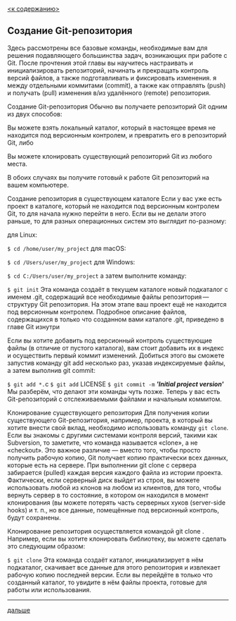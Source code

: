[<к содержанию>](README.md)
## Создание Git-репозитория
Здесь рассмотрены все базовые команды, необходимые вам для решения подавляющего большинства задач, возникающих при работе с Git. После прочтения этой главы вы научитесь настраивать и инициализировать репозиторий, начинать и прекращать контроль версий файлов, а также подготавливать и фиксировать изменения. я между отдельными коммитами (commit), а также как отправлять (push) и получать (pull) изменения в/из удалённого (remote) репозитория.

Создание Git-репозитория
Обычно вы получаете репозиторий Git одним из двух способов:

Вы можете взять локальный каталог, который в настоящее время не находится под версионным контролем, и превратить его в репозиторий Git, либо

Вы можете клонировать существующий репозиторий Git из любого места.

В обоих случаях вы получите готовый к работе Git репозиторий на вашем компьютере.

Создание репозитория в существующем каталоге
Если у вас уже есть проект в каталоге, который не находится под версионным контролем Git, то для начала нужно перейти в него. Если вы не делали этого раньше, то для разных операционных систем это выглядит по-разному:

для Linux:

```$ cd /home/user/my_project```
для macOS:

```$ cd /Users/user/my_project```
для Windows:

```$ cd C:/Users/user/my_project```
а затем выполните команду:

```$ git init```
Эта команда создаёт в текущем каталоге новый подкаталог с именем .git, содержащий все необходимые файлы репозитория — структуру Git репозитория. На этом этапе ваш проект ещё не находится под версионным контролем. Подробное описание файлов, содержащихся в только что созданном вами каталоге .git, приведено в главе Git изнутри

Если вы хотите добавить под версионный контроль существующие файлы (в отличие от пустого каталога), вам стоит добавить их в индекс и осуществить первый коммит изменений. Добиться этого вы сможете запустив команду git add несколько раз, указав индексируемые файлы, а затем выполнив git commit:

```$ git add *.```c
```$ git add``` LICENSE
```$ git commit -m``` _**'Initial project version'**_
Мы разберём, что делают эти команды чуть позже. Теперь у вас есть Git-репозиторий с отслеживаемыми файлами и начальным коммитом.

Клонирование существующего репозитория
Для получения копии существующего Git-репозитория, например, проекта, в который вы хотите внести свой вклад, необходимо использовать команду ````git clone````. Если вы знакомы с другими системами контроля версий, такими как Subversion, то заметите, что команда называется «clone», а не «checkout». Это важное различие — вместо того, чтобы просто получить рабочую копию, Git получает копию практически всех данных, которые есть на сервере. При выполнении git clone с сервера забирается (pulled) каждая версия каждого файла из истории проекта. Фактически, если серверный диск выйдет из строя, вы можете использовать любой из клонов на любом из клиентов, для того, чтобы вернуть сервер в то состояние, в котором он находился в момент клонирования (вы можете потерять часть серверных хуков (server-side hooks) и т. п., но все данные, помещённые под версионный контроль, будут сохранены.

Клонирование репозитория осуществляется командой git clone <url>. Например, если вы хотите клонировать библиотеку, вы можете сделать это следующим образом:

```$ git clone``` 
Эта команда создаёт каталог, инициализирует в нём подкаталог, скачивает все данные для этого репозитория и извлекает рабочую копию последней версии. Если вы перейдёте в только что созданный каталог, то увидите в нём файлы проекта, готовые для работы или использования.

***
[дальше](function.md)